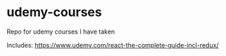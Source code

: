# udemy-courses
Repo for udemy courses I have taken

Includes:
https://www.udemy.com/react-the-complete-guide-incl-redux/
